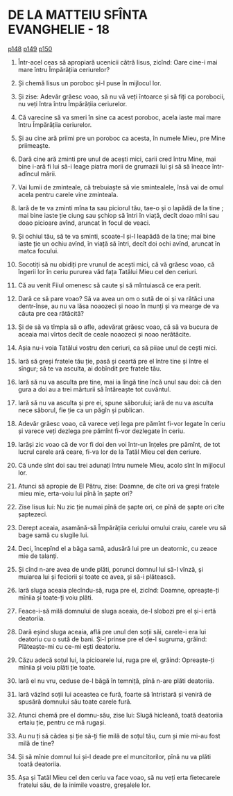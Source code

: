 # DE LA MATTEIU SFÎNTA EVANGHELIE - 18
[p148](src/p148.jpg) [p149](src/p149.jpg) [p150](src/p150.jpg)
<!-- CAP. 18 1. Mai mare întru Împărățiia lui Dumnezeu. 5. Luarea porobocului. 6. Sminteala. 7. Smintitura. 9. Scoaterea ochiului. 10. Îngerii. 12. Oaia pierdută. 15. Înfruntarea. 17. Să fie ție ca un păgîn. 22. Ertăciunea fratelui. 25. Pilda craiului luînd samă de la slugile sale. -->

1. Într-acel ceas să apropiară ucenicii cătră Iisus, zicînd: Oare cine-i mai mare întru Împărățiia ceriurelor?

2. Și chemă Iisus un poroboc și-l puse în mijlocul lor.

3. Și zise: Adevăr grăesc voao, să nu vă veți întoarce și să fiți ca porobocii, nu veți întra întru Împărățiia ceriurelor.

4. Că varecine să va smeri în sine ca acest poroboc, acela iaste mai mare întru Împărățiia ceriurelor.

5. Și au cine ară priimi pre un poroboc ca acesta, în numele Mieu, pre Mine priimeaște.

6. Dară cine ară zminti pre unul de acești mici, carii cred întru Mine, mai bine i-ară fi lui să-i leage piatra morii de grumazii lui și să să îneace într-adîncul mării.

7. Vai lumii de zminteale, că trebuiaște să vie smintealele, însă vai de omul acela pentru carele vine zminteala.

8. Iară de te va zminti mîna ta sau piciorul tău, tae-o și o lapădă de la tine ; mai bine iaste ție ciung sau șchiop să întri în viață, decît doao mîni sau doao picioare avînd, aruncat în focul de veaci.

9. Și ochiul tău, să te va sminti, scoate-l și-l leapădă de la tine; mai bine iaste ție un ochiu avînd, în viață să întri, decît doi ochi avînd, aruncat în matca focului.

10. Socotiți să nu obidiți pre vrunul de acești mici, că vă grăesc voao, că îngerii lor în ceriu pururea văd fața Tatălui Mieu cel den ceriuri.

11. Că au venit Fiiul omenesc să caute și să mîntuiască ce era perit.

12. Dară ce să pare voao? Să va avea un om o sută de oi și va rătăci una dentr-înse, au nu va lăsa noaozeci și noao în munți și va mearge de va căuta pre cea rătăcită?

13. Și de să va tîmpla să o afle, adevărat grăesc voao, că să va bucura de aceaia mai vîrtos decît de ceale noaozeci și noao nerătăcite.

14. Așia nu-i voia Tatălui vostru den ceriuri, ca să piiae unul de cești mici.

15. Iară să greși fratele tău ție, pasă și ceartă pre el între tine și între el sîngur; să te va asculta, ai dobîndit pre fratele tău.

16. Iară să nu va asculta pre tine, mai ia lîngă tine încă unul sau doi: că den gura a doi au a trei mărturii să întăreaște tot cuvântul.

17. Iară să nu va asculta și pre ei, spune săborului; iară de nu va asculta nece săborul, fie ție ca un păgîn și publican.

18. Adevăr grăesc voao, că varece veți lega pre pămînt fi-vor legate în ceriu și varece veți dezlega pre pămînt fi-vor dezlegate în ceriu.

19. Iarăși zic voao că de vor fi doi den voi într-un înțeles pre pămînt, de tot lucrul carele ară ceare, fi-va lor de la Tatăl Mieu cel den ceriure.

20. Că unde sînt doi sau trei adunați întru numele Mieu, acolo sînt în mijlocul lor.

21. Atunci să apropie de El Pătru, zise: Doamne, de cîte ori va greși fratele mieu mie, erta-voiu lui pînă în șapte ori?

22. Zise Iisus lui: Nu zic ție numai pînă de șapte ori, ce pînă de șapte ori cîte șaptezeci.

23. Derept aceaia, asamănă-să Împărățiia ceriului omului craiu, carele vru să bage samă cu slugile lui.

24. Deci, începînd el a băga samă, adusără lui pre un deatornic, cu zeace mie de talanți.

25. Și cînd n-are avea de unde plăti, porunci domnul lui să-l vînză, și muiarea lui și feciorii și toate ce avea, și să-i plătească.

26. Iară sluga aceaia plecîndu-să, ruga pre el, zicînd: Doamne, opreaște-ți mîniia și toate-ți voiu plăti.

27. Feace-i-să milă domnului de sluga aceaia, de-l slobozi pre el și-i ertă deatoriia.

28. Dară eșind sluga aceaia, află pre unul den soții săi, carele-i era lui deatoriu cu o sută de bani. Și-l prinse pre el de-l sugruma, grăind: Plăteaște-mi cu ce-mi ești deatoriu.

29. Căzu adecă soțul lui, la picioarele lui, ruga pre el, grăind: Opreaște-ți mîniia și voiu plăti ție toate.

30. Iară el nu vru, ceduse de-l băgă în temniță, pînă n-are plăti deatoriia.

31. Iară văzînd soții lui aceastea ce fură, foarte să întristară și veniră de spusără domnului său toate carele fură.

32. Atunci chemă pre el domnu-său, zise lui: Slugă hicleană, toată deatoriia ertaiu ție, pentru ce mă rugași.

33. Au nu ți să cădea și ție să-ți fie milă de soțul tău, cum și mie mi-au fost milă de tine?

34. Și să mînie domnul lui și-l deade pre el muncitorilor, pînă nu va plăti toată deatoriia.

35. Așa și Tatăl Mieu cel den ceriu va face voao, să nu veți erta fietecarele fratelui său, de la inimile voastre, greșalele lor.
